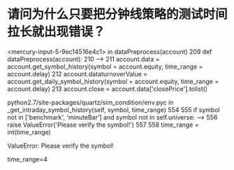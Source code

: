 # 请问为什么只要把分钟线策略的测试时间拉长就出现错误？

&lt;mercury-input-5-9ec14516e4c1&gt; in dataPreprocess(account)
    209 def dataPreprocess(account):
    210 
--&gt; 211     account.data = account.get_symbol_history(symbol = account.equity, time_range = account.delay)
    212     account.dataturnoverValue = account.get_daily_symbol_history(symbol = account.equity, time_range = account.delay)
    213     account.close = account.data['closePrice'].tolist()

python2.7/site-packages/quartz/sim_condition/env.pyc in _get_intraday_symbol_history(self, symbol, time_range)
    554 
    555         if symbol not in ['benchmark', 'minuteBar'] and symbol not in self.universe:
--&gt; 556             raise ValueError('Please verify the symbol!')
    557 
    558         time_range = int(time_range)

ValueError: Please verify the symbol!

time_range=4